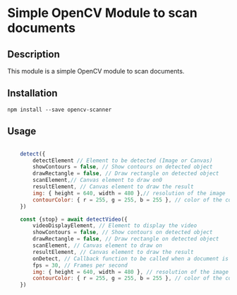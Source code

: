 # Simple OpenCV Module to scan documents

## Description

This module is a simple OpenCV module to scan documents.

## Installation

    npm install --save opencv-scanner

## Usage

```javascript 

    detect({
        detectElement // Element to be detected (Image or Canvas)
        showContours = false, // Show contours on detected object
        drawRectangle = false, // Draw rectangle on detected object
        scanElement,// Canvas element to draw on0
        resultElement, // Canvas element to draw the result
        img: { height = 640, width = 480 },// resolution of the image
        contourColor: { r = 255, g = 255, b = 255 }, // color of the contours
    })

    const {stop} = await detectVideo({
        videoDisplayElement, // Element to display the video
        showContours = false, // Show contours on detected object
        drawRectangle = false, // Draw rectangle on detected object
        scanElement, // Canvas element to draw on
        resultElement, // Canvas element to draw the result
        onDetect, // Callback function to be called when a document is detected
        fps = 30, // Frames per second
        img: { height = 640, width = 480 }, // resolution of the image
        contourColor: { r = 255, g = 255, b = 255 }, // color of the contours
    })


```